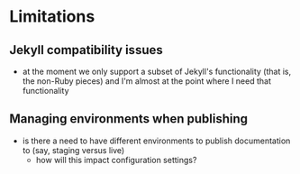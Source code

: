 # Limitations

## Jekyll compatibility issues

 - at the moment we only support a subset of Jekyll's functionality (that is, the non-Ruby pieces) and I'm almost at the point where I need that functionality

## Managing environments when publishing

 - is there a need to have different environments to publish documentation to (say, staging versus live)  
   - how will this impact configuration settings?